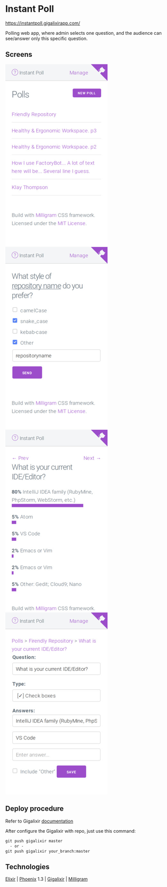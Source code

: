 # Instant Poll

https://instantpoll.gigalixirapp.com/

Polling web app, where admin selects one question, and the audience can see/answer only this specific question.

## Screens

![polls](html/screenshots/polls.jpg)
![question](html/screenshots/question.jpg)
![answers](html/screenshots/answers.jpg)
![edit](html/screenshots/edit_poll.jpg)

## Deploy procedure

Refer to Gigalixir [documentation](https://gigalixir.readthedocs.io/en/latest/main.html#deploy)

After configure the Gigalixir with repo, just use this command:

```
git push gigalixir master
  - or -
git push gigalixir your_branch:master
```


## Technologies

[Elixir](https://elixir-lang.org/) | [Phoenix](https://phoenixframework.org/) 1.3 | [Gigalixir](https://gigalixir.com/) | [Milligram](https://milligram.io)
